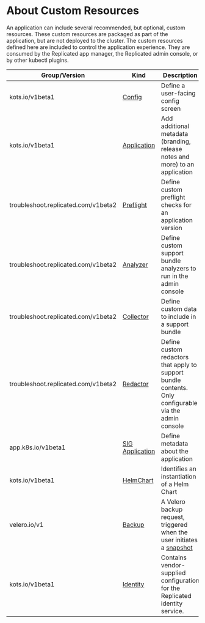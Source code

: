 # About Custom Resources

An application can include several recommended, but optional, custom resources.
These custom resources are packaged as part of the application, but are not deployed to the cluster.
The custom resources defined here are included to control the application experience. They are consumed by the Replicated app manager, the Replicated admin console, or by other kubectl plugins.

| Group/Version | Kind | Description |
|---------------|------|-------------|
| kots.io/v1beta1 | [Config](custom-resource-config)| Define a user-facing config screen |
| kots.io/v1beta1 | [Application](custom-resource-application) | Add additional metadata (branding, release notes and more) to an application |
| troubleshoot.replicated.com/v1beta2 | [Preflight](custom-resource-preflight) | Define custom preflight checks for an application version |
| troubleshoot.replicated.com/v1beta2 | [Analyzer](https://troubleshoot.sh/reference/analyzers/overview/) | Define custom support bundle analyzers to run in the admin console |
| troubleshoot.replicated.com/v1beta2 | [Collector](https://troubleshoot.sh/reference/collectors/overview/) | Define custom data to include in a support bundle |
| troubleshoot.replicated.com/v1beta2 | [Redactor](https://troubleshoot.sh/reference/redactors/overview/) | Define custom redactors that apply to support bundle contents. Only configurable via the admin console |
| app.k8s.io/v1beta1 | [SIG Application](custom-resource-sig-application) | Define metadata about the application |
| kots.io/v1beta1 | [HelmChart](custom-resource-helmchart) | Identifies an instantiation of a Helm Chart |
| velero.io/v1 | [Backup](https://velero.netlify.app/docs/v1.3.2/api-types/backup/) | A Velero backup request, triggered when the user initiates a [snapshot](../vendor/snapshots-overview) |
| kots.io/v1beta1 | [Identity](custom-resource-identity) | Contains vendor-supplied configuration for the Replicated identity service. |
